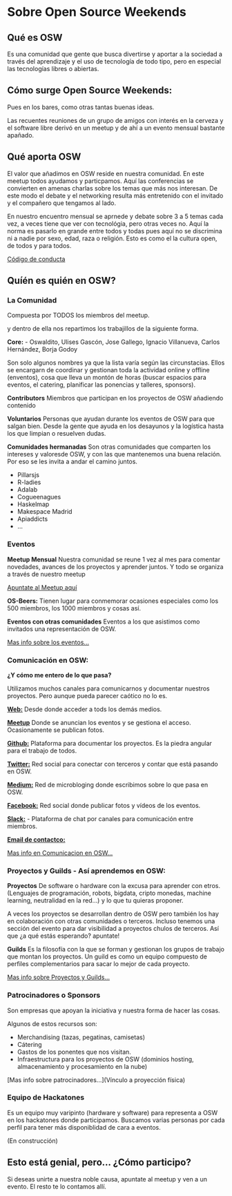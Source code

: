 # Sobre Open Source Weekends

## Qué es OSW

Es una comunidad que gente que busca divertirse y aportar a la sociedad a través del aprendizaje y el uso de tecnología de todo tipo, pero en  especial las tecnologías  libres o abiertas.

## Cómo surge Open Source Weekends:

Pues en los bares, como otras tantas buenas ideas.

Las recuentes reuniones de un grupo de amigos con interés en  la cerveza y el software libre derivó en un  meetup y de ahí a un evento mensual bastante apañado.

## Qué aporta OSW

El valor que añadimos en OSW reside en nuestra comunidad. En este meetup todos ayudamos y particpamos. Aquí las conferencias se convierten en amenas charlas sobre los temas que más nos interesan. De este modo el  debate y el networking resulta más entretenido con el invitado y el compañero que tengamos al lado. 

En nuestro encuentro mensual se aprnede y debate sobre 3 a 5 temas cada vez, a veces tiene que ver con tecnológia, pero otras veces no. 
Aquí la norma  es pasarlo en grande entre todos y todas pues aquí no se discrimina ni a nadie por sexo, edad, raza o religión. Esto es como el la cultura open, de todos y para todos. 

[Código de conducta](https://github.com/OSWeekends/welcome.osweekends.com/blob/dev/ORGANIZACION/2-Codigo%20de%20conducta.md)

## Quíén es quién en OSW?

### La Comunidad

Compuesta por TODOS los miembros del meetup.

y dentro de ella nos repartimos los trabajillos de la  siguiente forma.

**Core:** - Oswaldito, Ulises Gascón, Jose Gallego, Ignacio Villanueva, Carlos Hernández, Borja Godoy

Son solo algunos  nombres ya que la  lista varía según las circunstacias. Ellos se encargarn de coordinar y gestionan toda la actividad online y offline (enventos), cosa que lleva un montón  de horas (buscar espacios para eventos, el catering, planificar las ponencias y talleres, sponsors).

**Contributors** Miembros que participan en los proyectos de OSW añadiendo contenido

**Voluntarios** Personas que ayudan durante los eventos de OSW para que salgan bien. Desde la gente que ayuda en los desayunos y la logística hasta los que limpian o resuelven dudas.

**Comunidades hermanadas** Son otras comunidades que comparten los intereses y valoresde OSW, y con las que mantenemos una buena relación. Por eso se les invita a andar el camino juntos.

- Pillarsjs
- R-ladies
- Adalab
- Cogueenagues
- Haskelmap
- Makespace Madrid
- Apiaddicts
- ...

### Eventos

**Meetup Mensual** Nuestra comunidad se reune 1 vez al mes para comentar novedades, avances de los proyectos y aprender juntos. Y todo se organiza  a través de nuestro meetup

[Apuntate al Meetup aquí](https://www.meetup.com/es-ES/Open-Source-Weekends)

**OS-Beers:** Tienen lugar para conmemorar ocasiones especiales como los 500 miembros, los 1000 miembros y cosas así.

**Eventos con otras comunidades** Eventos a los que  asistimos como invitados una representación de OSW.
  
[Mas info sobre los eventos...](vínculo)


### Comunicación en OSW:

**¿Y cómo me entero de lo que pasa?**

Utilizamos muchos canales para comunicarnos y documentar nuestros proyectos. Pero aunque pueda parecer caótico no lo es.

[**Web:**](http://osweekends.com/) Desde donde acceder a tods los demás medios.

[**Meetup**](https://www.meetup.com/es-ES/Open-Source-Weekends)  Donde se anuncian los eventos y se gestiona el acceso. Ocasionamente se publican  fotos.

[**Github:**](https://github.com/osweekends) Plataforma para documentar los proyectos. Es la piedra angular para el trabajo de todos.

[**Twitter:**](@https://twitter.com/os_weekends?lang=es) Red social para conectar con terceros y contar que está pasando en OSW.

[**Medium:**](https://medium.com/osweekends) Red de microbloging donde escribimos sobre lo que pasa en OSW.

[**Facebook:**](https://www.facebook.com/osweekends/) Red social donde publicar fotos y vídeos de los eventos.
  
[**Slack:**](http://invitations-osweekends.herokuapp.com/) - Plataforma de chat por canales para comunicación entre miembros.

[**Email de contactco:**](osweekends@gmail.com) 

[Mas info en Comunicacion en OSW...](https://github.com/OSWeekends/welcome.osweekends.com/blob/develop/ORGANIZACION/4-Comunicaci%C3%B3n%20en%20OSW.md)

### Proyectos y Guilds - Así aprendemos en OSW:

**Proyectos** De software o hardware con la excusa para aprender con etros. (Lenguajes de programación, robots, bigdata,  cripto monedas, machine learning, neutralidad en la red...) y lo que tu quieras proponer.

A veces los proyectos se desarrollan dentro de OSW pero también los hay en colaboración con otras comunidades o terceros. Incluso tenemos una sección del evento para dar visibilidad a proyectos chulos de terceros. Así que ¿a qué estás esperando? apuntate!

**Guilds** Es la filosofía con la que se forman y gestionan los grupos de trabajo que montan los proyectos.
Un guild es como un equipo compuesto de perfiles complementarios para sacar lo mejor de  cada  proyecto. 

[Mas info sobre Proyectos y Guilds...](vínculo)

### Patrocinadores o Sponsors

Son empresas que apoyan la iniciativa y nuestra forma de hacer las cosas.

Algunos de estos recursos son:

 - Merchandising (tazas, pegatinas, camisetas)
 - Cátering
 - Gastos de los ponentes que nos visitan.
 - Infraestructura para los proyectos de OSW (dominios hosting, almacenamiento y procesamiento en la nube)

[Mas info sobre patrocinadores...](Vínculo a proyección física)

### Equipo de Hackatones

Es un equipo muy varipinto (hardware y software) para representa a OSW en los hackatones donde participamos.
Buscamos varias personas por cada perfil para tener más disponiblidad de cara a eventos.

(En construcción)

## Esto está genial, pero... ¿Cómo participo?

Si deseas unirte a nuestra noble causa, apuntate al meetup y ven a un evento. El resto te lo contamos allí.  

